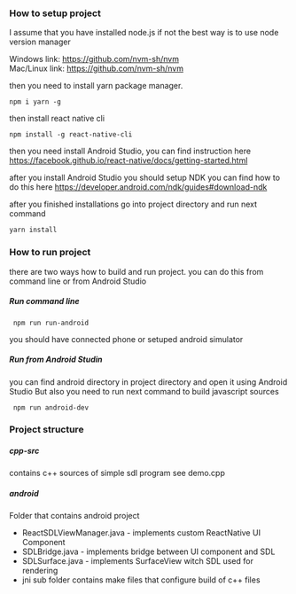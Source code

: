 ### How to setup project

I assume that you have installed node.js if not the best way is to use node version manager
 
Windows link: <https://github.com/nvm-sh/nvm>  
Mac/Linux link: <https://github.com/nvm-sh/nvm>

then you need to install yarn package manager. 

```
npm i yarn -g
```  

then install react native cli
```
npm install -g react-native-cli
```

then you need install Android Studio, you can find instruction here <https://facebook.github.io/react-native/docs/getting-started.html>

after you install Android Studio you should setup NDK you can find how to do this here <https://developer.android.com/ndk/guides#download-ndk>

after you finished installations go into project directory and run next command

```
yarn install
```

### How to run project
there are two ways how to build and run project. you can do this from command line or from Android Studio

##### Run command line
```
 npm run run-android
```
you should have connected phone or setuped android simulator

##### Run from Android Studin

you can find android directory in project directory and open it using Android Studio
But also you need to run next command to build javascript sources
```
 npm run android-dev
```

### Project structure

##### cpp-src 
contains c++ sources of simple sdl program see demo.cpp

##### android 
Folder that contains android project

 - ReactSDLViewManager.java - implements custom ReactNative UI Component
 - SDLBridge.java - implements bridge between UI component and SDL
 - SDLSurface.java - implements SurfaceView witch SDL used for rendering 
 - jni sub folder contains make files that configure build of c++ files
 
